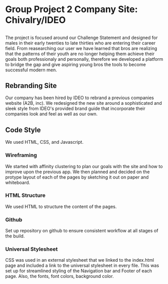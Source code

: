 # Group Project 2 Company Site: Chivalry/IDEO


<!-- this descibes the why -->
## 
The project is focused around our Challenge Statement and designed for males in their early twenties to late thirties who are entering their career field. From reasearching our user we have learned that bros are realizing that the patterns of their youth are no longer helping them achieve their goals both professionaly and personally, therefore we developed a platform to bridge the gap and give aspiring young bros the tools to become successful modern men.


<!-- this describes the what -->
## Rebranding Site  
Our company has been hired by IDEO to rebrand a previous companies website (A2B, inc). We redesigned the new site around a sophisticated and sleek style from IDEO's provided brand guide that incorporate their companies look and feel as well as our own. 


## Code Style
We used HTML, CSS, and Javascript. 


### Wireframing
We started with affinity clustering to plan our goals with the site and how to improve upon the previous app. We then planned and decided on the protype layout of each of the pages by sketching it out on paper and whiteboard.


### HTML Structure
We used HTML to structure the content of the pages.  


### Github
Set up repository on github to ensure consistent workflow at all stages of the build. 


### Universal Stylesheet
CSS was used in an external stylesheet that we linked to the index.html page and included a link to the universal stylesheet in every file. This was set up for streamlined styling of the Navigation bar and Footer of each page. Also, the fonts, font colors, background color.













<!-- 





# Group Project UIX: Company Site

As a team, build the web site for a fictitious product company. The team gets to decide the name of the company and what types of products it manufactures/sells. Be creative and have fun.

## Setup

Every teammate will copy and run the following commands in the host machine terminal.

```bash
mkdir -p ~/workspace/group-projects && cd $_
```

## Requirements

### Theme

Pick a theme that the team likes. A good place for inspiration is the [Wordpress themes](https://wordpress.org/themes/) site. Do not purchase, or copy the theme code, just browse them for inspiration. Everyone should agree on a theme and ensure that each page is consistent with the colors, fonts, and/or images chosen.

### Pages
Each team member is going to be responsible for the **content** of a different page, so decide on the name and content for each of those pages. Some possible options are...

1. Home page
1. Products
1. Employee listing/contact
1. Company history
1. Company culture/mission
1. Job listings
1. Company awards
1. Office locations

Regardless of the pages each team member works on, each team must have a **Products** page for their site that the team will collaborate on. See more details about the product page below.

### Git
Your team is going to learn how to use git to enable good teamwork when building a software product.
1. Team leads will accept the assignment and create a team (with team name). Members will then join the team.
1. Now that everyone has joined the same team, everyone clone the Github Classroom project into your current directory - which should be `group-projects` if you ran the setup commands.
1. `cd` into the directory that was created.
1. Before anyone on the team writes a single line of code, the team will decide on a branch naming strategy. Branches should be descriptive of the work that is going to be done on that branch. Some teams also decide to add the developer's information to the branch name, such as initials. For example, a developer named Jasmine Sheboygen is going to work on the job listings page for the web site. A good name for the branch would be `js-job-listing-page`.
1. Before you write any code, one team member will create the ignore file **on a branch**. Be sure to add `.DS_Store`
    1. `touch .gitignore`
    1. `git add .`
    1. `git commit -m "Initial commit with .gitignore file"`
    1. `git push origin YOUR BRANCH NAME`
1. Now make a PR and have your team approve and merge into master.
1. Now everyone should `git pull origin master`.
1. Do NOT work on master. Each teammate will create a branch.

Everyone will work on their page on individual branches. Only when teammates feel their work is complete, the teammate will push up their branch to Github and create a pull request. One of the other teammates must review the pull request and give a thumbs up (Just type :+1 in the comment box).

Once the PR gets a thumbs up, the teammates can merge the branch. Follow the one way street flow. 

Once the master is updated on Github, you may need to update your local branch.  Again, follow the one way street.
1. Checkout master and pull Github master into local master.
1. Checkout your branch
1. Within your branch, merge master

### Products page

The team's product page will be driven from JavaScript code. Decide on at least, 8 products that your business manufactures. The product page must have a linked JavaScript file.

1. Create a data structure to hold your products. This could be an array of objects or an object of objects. Discuss with your teammates.
1. Each product item needs to contain the following information: name, description, price, and URL for product image. You can add more properties if that's what the team wants, but it must have those.
1. The team will use JavaScript to add each product to the DOM.
1. Each product must be a card. As a team, decide on the style of the card.
1. The layout of the product page should be a grid of cards. 3-wide, 4-wide, 5-wide, the teams must decide how many cards are on each row.

### HTML and CSS
1. Use emantic HTML.
1. Each page should have one meaningful and important headline (h1).
1. All styles included within css file.


## Plan and Design First
1. Define problem statement           
1. Define primary user persona 
1. User Interviews (50% interview, 50% team/SMEs)
1. Use your whiteboard and communication skills to wireframe each page before you build it.
    * What information will be on the page?
    * How should the information be presented?
    * What is the layout? Just a list, or a grid? Sketch the views (whiteboard, pencil/pen)

## Bonus

1. Create modular javascript; split your JavaScript into two files.
    * Create a Factory
        * The factory deals with data (data definition or creation).
    * Use a Controller
        * The job of the controller is to query and manipulate the DOM.
1. Create data with object constructor.
1. Include a competitor evaluation
1. Add a form for ordering. -->



